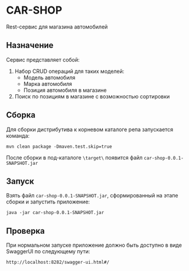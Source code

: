 # CAR-SHOP
Rest-сервис для магазина автомобилей

Назначение
------
Сервис представляет собой:
1. Набор CRUD операций для таких моделей:
    - Модель автомобиля
    - Марка автомобиля
    - Позиция автомобиля в магазине
2. Поиск по позициям в магазине с возможностью сортировки

Сборка
------
Для сборки дистрибутива к корневом каталоге репа запускается команда:
```batch
mvn clean package -Dmaven.test.skip=true
```
После сборки в под-каталоге `\target\` появится файл `car-shop-0.0.1-SNAPSHOT.jar`

Запуск
------
Взять файл `car-shop-0.0.1-SNAPSHOT.jar`, сформированный на этапе сборки и запустить приложение:
```batch
java -jar car-shop-0.0.1-SNAPSHOT.jar
```

Проверка
--------
При нормальном запуске приложение должно быть доступно в виде SwaggerUI по следующему пути:
```batch
http://localhost:8282/swagger-ui.html#/
```

